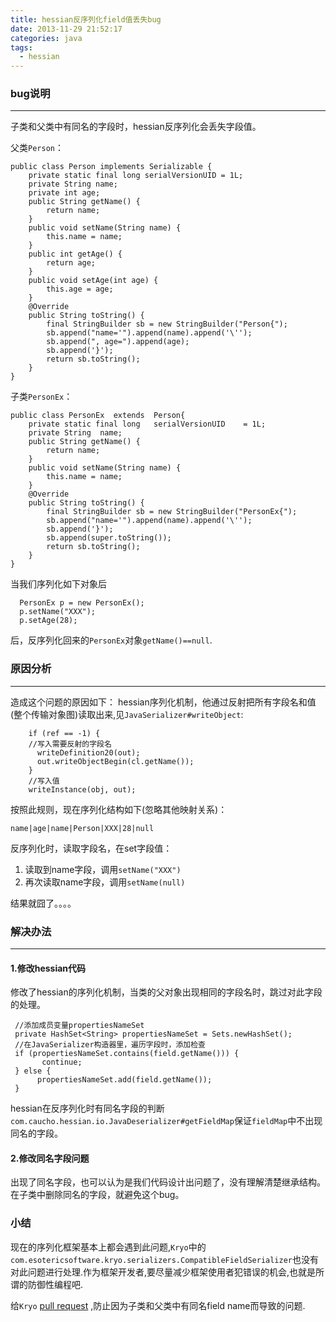 ```yaml
---
title: hessian反序列化field值丢失bug
date: 2013-11-29 21:52:17
categories: java
tags:
  - hessian
---
```



### bug说明
---
子类和父类中有同名的字段时，hessian反序列化会丢失字段值。
<!--more-->
父类`Person`：

	public class Person implements Serializable {
	    private static final long serialVersionUID = 1L;
	    private String name;
	    private int age;
	    public String getName() {
	        return name;
	    }
	    public void setName(String name) {
	        this.name = name;
	    }
	    public int getAge() {
	        return age;
	    }
	    public void setAge(int age) {
	        this.age = age;
	    }
	    @Override
	    public String toString() {
	        final StringBuilder sb = new StringBuilder("Person{");
	        sb.append("name='").append(name).append('\'');
	        sb.append(", age=").append(age);
	        sb.append('}');
	        return sb.toString();
	    }
	}

子类`PersonEx`：

	public class PersonEx  extends  Person{
	    private static final long	serialVersionUID	= 1L;
	    private String	name;
	    public String getName() {
	        return name;
	    }
	    public void setName(String name) {
	        this.name = name;
	    }
	    @Override
	    public String toString() {
	        final StringBuilder sb = new StringBuilder("PersonEx{");
	        sb.append("name='").append(name).append('\'');
	        sb.append('}');
	        sb.append(super.toString());
	        return sb.toString();
	    }
	}

当我们序列化如下对象后

	  PersonEx p = new PersonEx();
      p.setName("XXX");
      p.setAge(28);

后，反序列化回来的`PersonEx`对象`getName()==null`.

### 原因分析
---

造成这个问题的原因如下：
hessian序列化机制，他通过反射把所有字段名和值(整个传输对象图)读取出来,见`JavaSerializer#writeObject`:

	   	if (ref == -1) {
		//写入需要反射的字段名
	      writeDefinition20(out);
	      out.writeObjectBegin(cl.getName());
	   	}
		//写入值
		writeInstance(obj, out);

按照此规则，现在序列化结构如下(忽略其他映射关系)：
	
	name|age|name|Person|XXX|28|null

反序列化时，读取字段名，在set字段值：

1. 读取到name字段，调用`setName("XXX")`
2. 再次读取name字段，调用`setName(null)`

结果就囧了。。。。

### 解决办法
--- 

#### 1.修改hessian代码

修改了hessian的序列化机制，当类的父对象出现相同的字段名时，跳过对此字段的处理。

	 //添加成员变量propertiesNameSet	 
   	 private HashSet<String> propertiesNameSet = Sets.newHashSet();
	 //在JavaSerializer构造器里，遍历字段时，添加检查
	 if (propertiesNameSet.contains(field.getName())) {
           continue;
     } else {
          propertiesNameSet.add(field.getName());
     }
	

hessian在反序列化时有同名字段的判断`com.caucho.hessian.io.JavaDeserializer#getFieldMap`保证`fieldMap`中不出现同名的字段。

#### 2.修改同名字段问题

出现了同名字段，也可以认为是我们代码设计出问题了，没有理解清楚继承结构。在子类中删除同名的字段，就避免这个bug。

### 小结

现在的序列化框架基本上都会遇到此问题,`Kryo`中的`com.esotericsoftware.kryo.serializers.CompatibleFieldSerializer`也没有对此问题进行处理.作为框架开发者,要尽量减少框架使用者犯错误的机会,也就是所谓的防御性编程吧.

给`Kryo` [pull request](https://github.com/EsotericSoftware/kryo/pull/187) ,防止因为子类和父类中有同名field name而导致的问题.